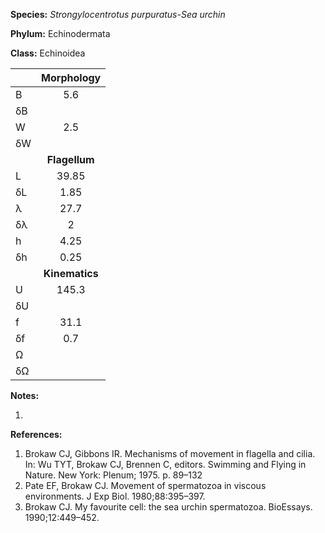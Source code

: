 **Species:** *Strongylocentrotus purpuratus-Sea urchin*

**Phylum:** Echinodermata

**Class:** Echinoidea

|    | **Morphology** |
|:-- | :------------: |
| B  | 5.6 |
| δB |  |
| W  | 2.5 |
| δW |  |
|    | **Flagellum** |
| L  | 39.85 |
| δL | 1.85 |
| λ  | 27.7 |
| δλ | 2 |
| h  | 4.25 |
| δh | 0.25 |
|    | **Kinematics** |
| U  | 145.3 |
| δU |  |
| f  | 31.1 |
| δf | 0.7 |
| Ω  |  |
| δΩ |  |

**Notes:**

1.

**References:**

1. Brokaw CJ, Gibbons IR.  Mechanisms of movement in flagella and cilia.  In:  Wu TYT, Brokaw CJ, Brennen C, editors. Swimming and Flying in Nature. New York:  Plenum; 1975. p. 89–132
1. Pate EF, Brokaw CJ.  Movement of spermatozoa in viscous environments.  J Exp Biol. 1980;88:395–397.
1. Brokaw CJ.  My favourite cell:  the sea urchin spermatozoa.  BioEssays. 1990;12:449–452.
